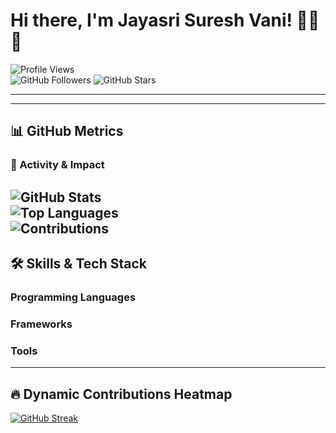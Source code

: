 # Hi there, I'm Jayasri Suresh Vani! 👨‍💻🚀  

![Profile Views](https://komarev.com/ghpvc/?username=jayasri2021&color=brightgreen&style=flat-square)  
![GitHub Followers](https://img.shields.io/github/followers/jayasri2021?style=social)
![GitHub Stars](https://img.shields.io/github/stars/jayasri2021?style=social)

---
<!--

## 🌟 About Me
- 🔭 **Currently Working On**: Building modern web apps and solving data structure challenges.
- 🌱 **Learning Focus**: Advanced **JavaScript**, **TypeScript**, **Databases**, and **Open Source Development**.
- 🤝 **Looking to Collaborate**: On **open source projects** and innovative **tech tools**.
- 💬 **Ask Me About**: Web development, GitHub workflows, and optimizing algorithms.
- 📫 **Reach Me At**: [Email](mailto:jayasri030520@gmail.com) | [LinkedIn](https://linkedin.com/in/your-profile)
----->
<!--
---

## 🚀 Featured Projects


### 🔧 [Project 1: Next-Level Web App](https://github.com/your-repo)
- 💡 **Description**: A real-time web app powered by React, Node.js, and MongoDB.
- 🛠 **Features**:
  - Dynamic live chat functionality
  - Scalable backend with REST API
  - Dark Mode toggle (via context API)
- 🔗 [Live Demo](https://your-project-live-demo.com)

### 🛠️ [Project 2: Interactive Visualization Tool](https://github.com/your-repo)
- 💡 **Description**: A data visualization tool built with D3.js to explore datasets interactively.
- 🌟 **Tech Stack**: TypeScript, D3.js, and Webpack.
- 🔗 [Live Demo](https://your-tool-live-demo-link.com)

---->
---

## 📊 GitHub Metrics

### 🚀 Activity & Impact
![GitHub Stats](https://github-readme-stats.vercel.app/api?username=jayasri2021&show_icons=true&theme=highcontrast&count_private=true)  
![Top Languages](https://github-readme-stats.vercel.app/api/top-langs/?username=jayasri2021&layout=compact&theme=highcontrast)  
![Contributions](https://github-profile-summary-cards.vercel.app/api/cards/productive-time?username=jayasri2021&theme=highcontrast&utcOffset=8)
---

## 🛠️ Skills & Tech Stack

### Programming Languages  


### Frameworks  


### Tools  

---

## 🔥 Dynamic Contributions Heatmap
[![GitHub Streak](https://github-readme-streak-stats.herokuapp.com/?user=jayasri2021&theme=dark)](https://git.io/streak-stats)  


